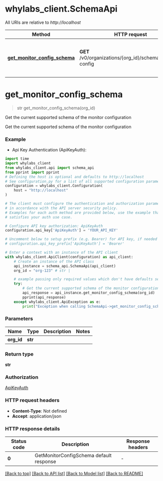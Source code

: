 # whylabs_client.SchemaApi

All URIs are relative to *http://localhost*

Method | HTTP request | Description
------------- | ------------- | -------------
[**get_monitor_config_schema**](SchemaApi.md#get_monitor_config_schema) | **GET** /v0/organizations/{org_id}/schema/monitor-config | Get the current supported schema of the monitor configuration


# **get_monitor_config_schema**
> str get_monitor_config_schema(org_id)

Get the current supported schema of the monitor configuration

Get the current supported schema of the  monitor configuration

### Example

* Api Key Authentication (ApiKeyAuth):

```python
import time
import whylabs_client
from whylabs_client.api import schema_api
from pprint import pprint
# Defining the host is optional and defaults to http://localhost
# See configuration.py for a list of all supported configuration parameters.
configuration = whylabs_client.Configuration(
    host = "http://localhost"
)

# The client must configure the authentication and authorization parameters
# in accordance with the API server security policy.
# Examples for each auth method are provided below, use the example that
# satisfies your auth use case.

# Configure API key authorization: ApiKeyAuth
configuration.api_key['ApiKeyAuth'] = 'YOUR_API_KEY'

# Uncomment below to setup prefix (e.g. Bearer) for API key, if needed
# configuration.api_key_prefix['ApiKeyAuth'] = 'Bearer'

# Enter a context with an instance of the API client
with whylabs_client.ApiClient(configuration) as api_client:
    # Create an instance of the API class
    api_instance = schema_api.SchemaApi(api_client)
    org_id = "org-123" # str | 

    # example passing only required values which don't have defaults set
    try:
        # Get the current supported schema of the monitor configuration
        api_response = api_instance.get_monitor_config_schema(org_id)
        pprint(api_response)
    except whylabs_client.ApiException as e:
        print("Exception when calling SchemaApi->get_monitor_config_schema: %s\n" % e)
```


### Parameters

Name | Type | Description  | Notes
------------- | ------------- | ------------- | -------------
 **org_id** | **str**|  |

### Return type

**str**

### Authorization

[ApiKeyAuth](../README.md#ApiKeyAuth)

### HTTP request headers

 - **Content-Type**: Not defined
 - **Accept**: application/json


### HTTP response details

| Status code | Description | Response headers |
|-------------|-------------|------------------|
**0** | GetMonitorConfigSchema default response |  -  |

[[Back to top]](#) [[Back to API list]](../README.md#documentation-for-api-endpoints) [[Back to Model list]](../README.md#documentation-for-models) [[Back to README]](../README.md)

